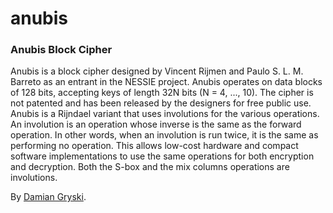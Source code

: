 # anubis
### Anubis Block Cipher
Anubis is a block cipher designed by Vincent Rijmen and Paulo S. L. M. Barreto as an entrant in the NESSIE project. Anubis operates on data blocks of 128 bits, accepting keys of length 32N bits (N = 4, ..., 10). The cipher is not patented and has been released by the designers for free public use. Anubis is a Rijndael variant that uses involutions for the various operations. An involution is an operation whose inverse is the same as the forward operation. In other words, when an involution is run twice, it is the same as performing no operation. This allows low-cost hardware and compact software implementations to use the same operations for both encryption and decryption. Both the S-box and the mix columns operations are involutions.

By [Damian Gryski](https://github.com/dgryski).
